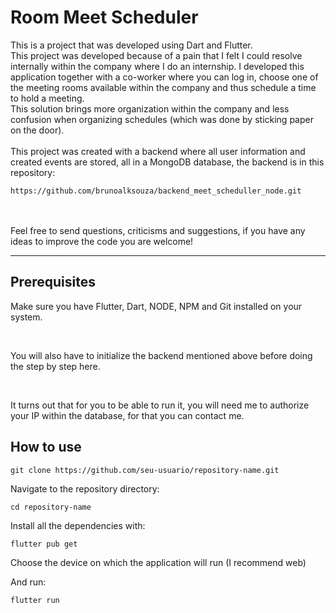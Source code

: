 # Room Meet Scheduler

<p>
This is a project that was developed using Dart and Flutter.
<br>
This project was developed because of a pain that I felt I could resolve internally within the company where I do an internship. 
I developed this application together with a co-worker where you can log in, choose one of the meeting rooms available within the company and thus schedule a time to hold a meeting.
<br>
This solution brings more organization within the company and less confusion when organizing schedules (which was done by sticking paper on the door).
<br>
<br>
This project was created with a backend where all user information and created events are stored, all in a MongoDB database, the backend is in this repository:
  
```
https://github.com/brunoalksouza/backend_meet_scheduller_node.git
```
<br>
<br>
Feel free to send questions, criticisms and suggestions, if you have any ideas to improve the code you are welcome!
</p>

---

## Prerequisites
<p>
Make sure you have Flutter, Dart, NODE, NPM and Git installed on your system.
</p>
<br>
<p>
You will also have to initialize the backend mentioned above before doing the step by step here.
</p>
<br>
<p>
It turns out that for you to be able to run it, you will need me to authorize your IP within the database, for that you can contact me.
</p>

## How to use

```
git clone https://github.com/seu-usuario/repository-name.git
```

<p>
Navigate to the repository directory:
</p>

```
cd repository-name
```

<p>
Install all the dependencies with:
</p>

```
flutter pub get
```

<p>
Choose the device on which the application will run (I recommend web)
</p>

<p>
And run:
</p>

```
flutter run
```
